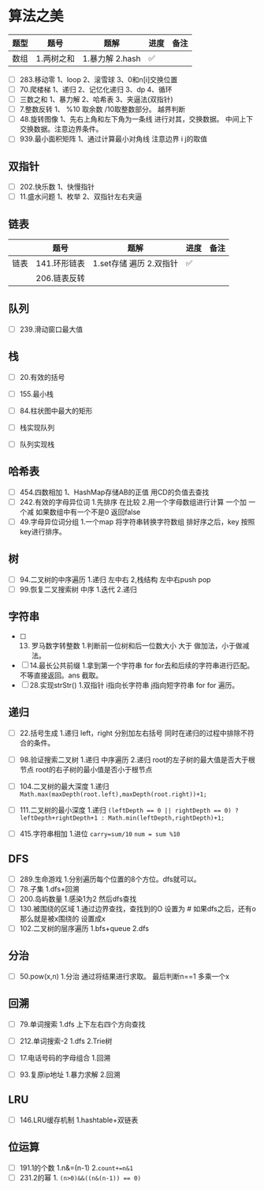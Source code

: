 # 算法之美

| 题型 | 题号       | 题解             | 进度 | 备注 |
| ---- | ---------- | ---------------- | ---- | ---- |
| 数组 | 1.两树之和 | 1.暴力解  2.hash | ✅    |      |

- [ ] 283.移动零         1、loop  2、滚雪球 3、0和n[i]交换位置
- [ ] 70.爬楼梯            1、递归   2、记忆化递归   3、dp   4、循环
- [ ] 三数之和              1、暴力解  2、哈希表    3、夹逼法(双指针)
- [ ] 7.整数反转           1、 %10 取余数  /10取整数部分。 越界判断
- [ ] 48.旋转图像         1、先右上角和左下角为一条线 进行对其，交换数据。  中间上下交换数据。注意边界条件。
- [ ] 939.最小面积矩阵  1、通过计算最小对角线 注意边界 i j的取值       

## 双指针

- [ ] 202.快乐数  		1、快慢指针
- [ ] 11.盛水问题        1、枚举  2、双指针左右夹逼

## 链表

|      | 题号         | 题解                     | 进度 | 备注 |
| ---- | ------------ | ------------------------ | ---- | ---- |
| 链表 | 141.环形链表 | 1.set存储 遍历  2.双指针 | ✅    |      |
|      | 206.链表反转 |                          |      |      |

## 队列

- [ ] 239.滑动窗口最大值    


## 栈

- [ ] 20.有效的括号   
- [ ] 155.最小栈
- [ ] 84.柱状图中最大的矩形
- [ ] 栈实现队列 
- [ ] 队列实现栈      



## 哈希表

- [ ] 454.四数相加   1、HashMap存储AB的正值 用CD的负值去查找
- [ ] 242.有效的字母异位词  1.先排序 在比较 2.用一个字母数组进行计算 一个加 一个减 如果数组中有一个不是0 返回false
- [ ] 49.字母异位词分组  1.一个map  将字符串转换字符数组 排好序之后，key 按照key进行排序。

## 树

- [ ] 94.二叉树的中序遍历   1.递归 左中右  2,栈结构 左中右push pop 
- [ ] 99.恢复二叉搜索树  中序 1.迭代 2.递归

## 字符串

- [ ] 13. 罗马数字转整数  1.判断前一位树和后一位数大小 大于 做加法，小于做减法。
- [ ]  14.最长公共前缀   1.拿到第一个字符串 for for去和后续的字符串进行匹配。不等直接返回。ans 截取。
- [ ]  28.实现strStr() 1.双指针 i指向长字符串 j指向短字符串 for for 遍历。

## 递归

- [ ] 22.括号生成  1.递归 left，right 分别加左右括号 同时在递归的过程中排除不符合的条件。
- [ ] 98.验证搜索二叉树 1.递归 中序遍历 2.递归 root的左子树的最大值是否大于根节点  root的右子树的最小值是否小于根节点
- [ ] 104.二叉树的最大深度  1.递归 `Math.max(maxDepth(root.left),maxDepth(root.right))+1;`
- [ ] 111.二叉树的最小深度  1.递归 `(leftDepth == 0 || rightDepth == 0) ? leftDepth+rightDepth+1 : Math.min(leftDepth,rightDepth)+1; `
- [ ] 415.字符串相加  1.进位 `carry=sum/10` `num = sum %10`



## DFS

- [ ] 289.生命游戏      1.分别遍历每个位置的8个方位。dfs就可以。
- [ ] 78.子集                 1.dfs+回溯
- [ ] 200.岛屿数量       1.感染1为2 然后dfs查找
- [ ] 130.被围绕的区域   1.通过边界查找，查找到的O 设置为 #  如果dfs之后，还有o 那么就是被x围绕的 设置成x
- [ ] 102.二叉树的层序遍历   1.bfs+queue    2.dfs

## 分治

- [ ] 50.pow(x,n)      1.分治  通过将结果进行求取。 最后判断n==1 多乘一个x

## 回溯

- [ ] 79.单词搜索   1.dfs 上下左右四个方向查找
- [ ] 212.单词搜索-2   1.dfs    2.Trie树
- [ ] 17.电话号码的字母组合  1.回溯
- [ ] 93.复原ip地址  1.暴力求解 2.回溯



## LRU

- [ ] 146.LRU缓存机制  1.hashtable+双链表

## 位运算

- [ ] 191.1的个数  1.n&=(n-1)  2.`count+=n&1`
- [ ] 231.2的幂  1. `(n>0)&&((n&(n-1)) == 0)`
